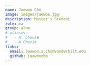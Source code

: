```yaml
---
name: Jaewoo Cho
image: images/jaewoo.jpg
description: Master's Student
role: ma
group: alum
# aliases:
#   - A. Chovie
#   - A Chovie
links:
  email: Jaewoo.a.cho@vanderbilt.edu
  github: jaewoocho
---
```

